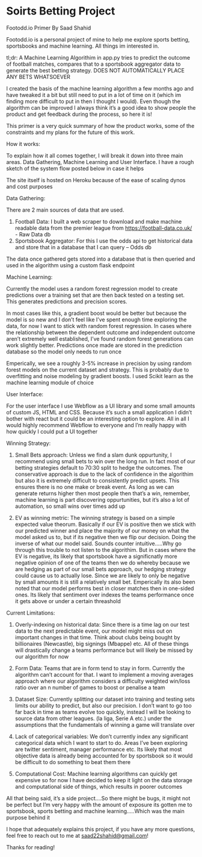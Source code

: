 # Soirts Betting Project

Footodd.io Primer
By Saad Shahid

Footodd.io is a personal project of mine to help me explore sports betting, sportsbooks and machine learning. All things im interested in. 

tl;dr: A Machine Learning Algorithim in app.py tries to predict the outcome of football matches, compares that to a sportsbook aggregator data to generate the best betting strategy. DOES NOT AUTOMATICALLY PLACE ANY BETS WHATSOEVER

I created the basis of the machine learning algorithm a few months ago and have tweaked it a bit but still need to put in a lot of time on it (which im finding more difficult to put in then I thought I would). Even though the algorithm can be improved I always think it’s a good idea to show people the product and get feedback during the process, so here it is!

This primer is a very quick summary of how the product works, some of the constraints and my plans for the future of this work. 

How it works:

To explain how it all comes together, I will break it down into three main areas. Data Gathering, Machine Learning and User Interface. I have a rough sketch of the system flow posted below in case it helps

The site itself is hosted on Heroku because of the ease of scaling dynos and cost purposes

Data Gathering:

There are 2 main sources of data that are used. 

1.	Football Data: I built a web scraper to download and make machine readable data from the premier league from https://football-data.co.uk/ - Raw Data db
2.	Sportsbook Aggregator: For this I use the odds api to get historical data and store that in a database that I can query – Odds db

The data once gathered gets stored into a database that is then queried and used in the algorithm using a custom flask endpoint

Machine Learning:

Currently the model uses a random forest regression model to create predictions over a training set that are then back tested on a testing set. This generates predictions and precision scores.

In most cases like this, a gradient boost would be better but because the model is so new and I don’t feel like I’ve spent enough time exploring the data, for now I want to stick with random forest regression. In cases where the relationship between the dependent outcome and independent outcome aren’t extremely well established, I’ve found random forest generations can work slightly better. Predictions once made are stored in the prediction database so the model only needs to run once 

Emperically, we see a roughly 3-5% increase in precision by using random forest models on the current dataset and strategy. This is probably due to overfitting and noise modeling by gradient boosts. I used Scikit learn as the machine learning module of choice 

User Interface:

For the user interface I use Webflow as a UI library and some small amounts of custom JS, HTML and CSS. Because it’s such a small application I didn’t bother with react but it could be an interesting option to explore. All in all I would highly recommend Webflow to everyone and I’m really happy with how quickly I could put a UI together


Winning Strategy:

1.	Small Bets approach: Unless we find a slam dunk oppurtunity, I recommend using small bets to win over the long run. In fact most of our betting strategies default to 70:30 split to hedge the outcomes. The conservative approach is due to the lack of confidence in the algorithim but also it is extremely difficult to consistently predict upsets. This ensures there is no one make or break event. As long as we can generate returns higher then most people then that’s a win, remember, machine learning is part discovering oppurtunities, but it’s also a lot of automation, so small wins over times add up

2.	EV as winning metric: The winning strategy is based on a simple expected value theorum. Basically if our EV is positive then we stick with our predicted winner and place the majority of our money on what the model asked us to, but if its negative then we flip our decision. Doing the inverse of what our model said. Sounds counter intuitive…..Why go through this trouble to not listen to the algorithim. But in cases where the EV is negative, its likely that sportsbook have a significnatly more negative opinion of one of the teams then we do whereby because we are hedging as part of our small bets approach, our hedging strategy could cause us to actually lose. Since we are likely to only be negative by small amounts it is still a relatively small bet. Emperically its also been noted that our model performs best in closer matches then in one-sided ones. Its likely that sentiment over indexes the teams performance once it gets above or under a certain threashold 

Current Limitations:

1.	Overly-indexing on historical data: Since there is a time lag on our test data to the next predictable event, our model might miss out on important changes in that time. Think about clubs being bought by billionaires (Newcastle), big signings (Mbappe) etc. All of these things will drastically change a teams performance but will likely be missed by our algorithm for now

2.	Form Data: Teams that are in form tend to stay in form. Currently the algorithm can’t account for that. I want to implement a moving averages approach where our algorithm considers a difficulty weighted win/loss ratio over an n number of games to boost or penalise a team

3.	Dataset Size: Currently splitting our dataset into training and testing sets limits our ability to predict, but also our precision. I don’t want to go too far back in time as teams evolve too quickly, instead I will be looking to source data from other leagues. (la liga, Serie A etc.) under the assumptions that the fundamentals of winning a game will translate over

4.	Lack of categorical variables: We don’t currently index any significant categorical data which I want to start to do. Areas I’ve been exploring are twitter sentiment, manager performance etc. Its likely that most objective data is already being accounted for by sportsbook so it would be difficult to do something to beat them there

5.	Computational Cost: Machine learning algorithms can quickly get expensive so for now I have decided to keep it light on the data storage and computational side of things, which results in poorer outcomes

All that being said, it’s a side project….So there might be bugs, it might not be perfect but I’m very happy with the amount of exposure its gotten me to sportsbook, sports betting and machine learning…..Which was the main purpose behind it

I hope that adequately explains this project, if you have any more questions, feel free to reach out to me at saad22shahid@gmail.com!

Thanks for reading!
